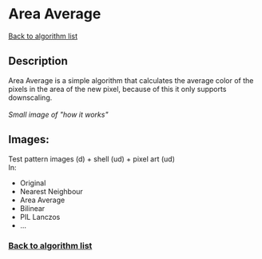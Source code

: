 # Area Average

[Back to algorithm list](../README.md)

## Description

Area Average is a simple algorithm that calculates the average color of the pixels in the area of the new pixel, because of this it only supports downscaling.  
<br> 
*Small image of "how it works"*  


## Images:

Test pattern images (d) + shell (ud) + pixel art (ud)  
In:
- Original
- Nearest Neighbour
- Area Average
- Bilinear
- PIL Lanczos
- ...

### [Back to algorithm list](../README.md)